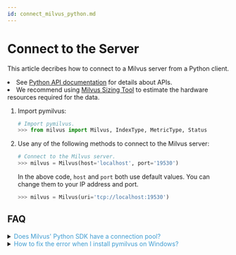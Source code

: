 ```yaml
---
id: connect_milvus_python.md
---
```


# Connect to the Server

This article decribes how to connect to a Milvus server from a Python client.

<div class="alert note">
<li>See <a href="https://github.com/milvus-io/pymilvus">Python API documentation</a> for details about APIs.</li>
<li>We recommend using <a href="https://milvus.io/tools/sizing">Milvus Sizing Tool</a> to estimate the hardware resources required for the data.</li>
</div>


1. Import pymilvus:

   ```python
   # Import pymilvus.
   >>> from milvus import Milvus, IndexType, MetricType, Status
   ```

2. Use any of the following methods to connect to the Milvus server:

   ```python
   # Connect to the Milvus server.
   >>> milvus = Milvus(host='localhost', port='19530')
   ```

   <div class="alert note">
   In the above code, <code>host</code> and <code>port</code> both use default values. You can change them to your IP address and port.
   </div>

   ```python
   >>> milvus = Milvus(uri='tcp://localhost:19530')
   ```

## FAQ

<details>
<summary><font color="#3f9cd1">Does Milvus' Python SDK have a connection pool?</font></summary>
{{fragments/faq_pymilvus_connection_pool.md}}
</details>
<details>
<summary><font color="#3f9cd1">How to fix the error when I install pymilvus on Windows?</font></summary>
{{fragments/faq_pymilvus_install_error.md}}
</details>
